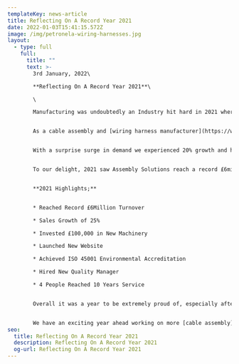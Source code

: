 ```yaml
---
templateKey: news-article
title: Reflecting On A Record Year 2021
date: 2022-01-03T15:41:15.572Z
image: /img/petronela-wiring-harnesses.jpg
layout:
  - type: full
    full:
      title: ""
      text: >-
        3rd January, 2022\

        **Reflecting On A Record Year 2021**\

        \

        Manufacturing was undoubtedly an Industry hit hard in 2021 where we witnessed first hand the supply chain issues and delivery disruptions that were caused not only in the UK, but overseas too.


        As a cable assembly and [wiring harness manufacturer](https://www.assembly-solutions.com/wiring-harness) shipping to customers worldwide, there were periods of pressure and we were tested like never before.


        With a surprise surge in demand we experienced 20% growth and had to work closely with our customers and suppliers to keep production moving as smoothly and efficiently as possible. 


        To our delight, 2021 saw Assembly Solutions reach a record £6million turnover, and for that we thank our customers, supportive suppliers and most importantly our team - for being absolutely awesome.


        **2021 Highlights;**


        * Reached Record £6Million Turnover

        * Sales Growth of 25%

        * Invested £100,000 in New Machinery 

        * Launched New Website

        * Achieved ISO 45001 Environmental Accreditation

        * Hired New Quality Manager

        * 4 People Reached 10 Years Service


        Overall it was a year to be extremely proud of, especially after the damaging impact that the pandemic has had on some areas of manufacturing in the UK.


        We have an exciting year ahead working on more [cable assembly](https://www.assembly-solutions.com/cable-assembly) and [wiring harness projects](https://www.assembly-solutions.com/wiring-harness) which we look forward to sharing in the coming months.
seo:
  title: Reflecting On A Record Year 2021
  description: Reflecting On A Record Year 2021
  og-url: Reflecting On A Record Year 2021
---
```

